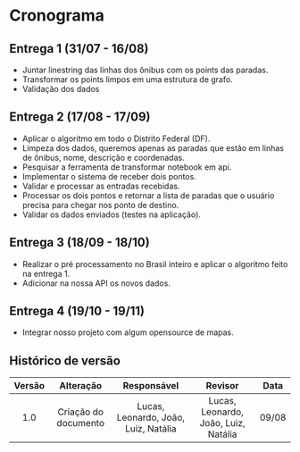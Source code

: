 # Cronograma

## Entrega 1 (31/07 - 16/08)

- Juntar linestring das linhas dos ônibus com os points das paradas.
- Transformar os points limpos em uma estrutura de grafo.
- Validação dos dados

## Entrega 2 (17/08 - 17/09)

- Aplicar o algoritmo em todo o Distrito Federal (DF).
- Limpeza dos dados, queremos apenas as paradas que estão em linhas de ônibus, nome, descrição e coordenadas.
- Pesquisar a ferramenta de transformar notebook em api.
- Implementar o sistema de receber dois pontos.
- Validar e processar as entradas recebidas.
- Processar os dois pontos e retornar a lista de paradas que o usuário precisa para chegar nos ponto de destino.
- Validar os dados enviados (testes na aplicação).

## Entrega 3 (18/09 - 18/10)

- Realizar o pré processamento no Brasil inteiro e aplicar o algoritmo feito na entrega 1.
- Adicionar na nossa API os novos dados.

## Entrega 4 (19/10 - 19/11)

- Integrar nosso projeto com algum opensource de mapas.

## Histórico de versão

| Versão |      Alteração      |              Responsável              |                Revisor                | Data |
| :-----: | :--------------------: | :------------------------------------: | :------------------------------------: | :---: |
|   1.0   | Criação do documento | Lucas, Leonardo, João, Luiz, Natália | Lucas, Leonardo, João, Luiz, Natália | 09/08 |
